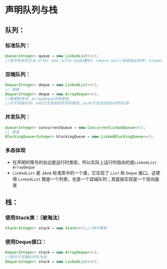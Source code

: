 # 声明队列与栈

## 队列：

### 标准队列：

```java
Queue<Integer> queue = new LinkedList<>();
//其中有系列方法 offer add (offer比add要好) remove poll(前者抛出异常) element peek(前者抛出异常)
```

### 双端队列：

```java
Deque<Integer> deque = new LinkedList<>();
// 或者
Deque<Integer> deque = new ArrayDeque<>();
//数据较多时，ArrayDeque效率更高
//对于双端队列，add方法添加到队列的尾部，push方法添加到队列的头部
```

### 并发队列：

```java
Queue<Integer> concurrentQueue = new ConcurrentLinkedQueue<>();
// 或者
BlockingQueue<Integer> blockingQueue = new LinkedBlockingQueue<>();
```

### 多态体现

- 在声明时等号的右边是运行时类型，所以实际上运行时指向的是`LinkedList ArrayDeque`
- `LinkedList` 是 Java 标准库中的一个类，它实现了 `List` 和 `Deque` 接口。这使得 `LinkedList` 既是一个列表，也是一个双端队列；其底层实现是一个双向链表

## 栈：

### 使用Stack类：（被淘汰）

```java
Stack<Integer> stack = new Stack<>();//但不推荐
```

### 使用Deque接口：

```java
Deque<Integer> stack = new ArrayDeque<>();
//相当于双端队列作为栈
Deque<Integer> stack = new LinkedList<>();
```

